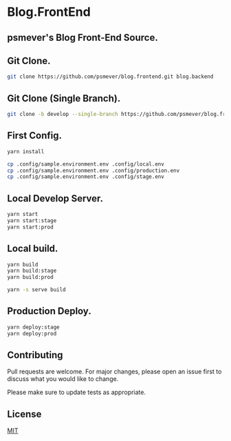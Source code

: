 # Blog.FrontEnd

## psmever's Blog Front-End Source.


## Git Clone.

```bash
git clone https://github.com/psmever/blog.frontend.git blog.backend
```

## Git Clone (Single Branch).

```bash
git clone -b develop --single-branch https://github.com/psmever/blog.frontend.git
```

## First Config.
```bash
yarn install

cp .config/sample.environment.env .config/local.env
cp .config/sample.environment.env .config/production.env
cp .config/sample.environment.env .config/stage.env
```

## Local Develop Server.
```bash
yarn start
yarn start:stage
yarn start:prod
```

## Local build.
```bash
yarn build
yarn build:stage
yarn build:prod

yarn -s serve build
```


## Production Deploy.
```bash
yarn deploy:stage
yarn deploy:prod
```

## Contributing
Pull requests are welcome. For major changes, please open an issue first to discuss what you would like to change.

Please make sure to update tests as appropriate.

## License
[MIT](https://choosealicense.com/licenses/mit/)
